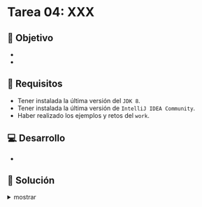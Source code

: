 # Tarea 04: XXX

## 🎯 Objetivo

* 
* 

## 🧾 Requisitos

* Tener instalada la última versión del `JDK 8`.
* Tener instalada la última versión de `IntelliJ IDEA Community`.
* Haber realizado los ejemplos y retos del `work`.

## 💻 Desarrollo

* 

## 📝 Solución
<details>
	<summary>mostrar</summary>

Cuando tengas tu propuesta, puedes compararla con la que se propone en este directorio observando los siguientes puntos

* En la carpeta `code` está el proyecto
* En la code `src` está el código
* La clase que ejecuta el programa es `Main.java`
</details>
